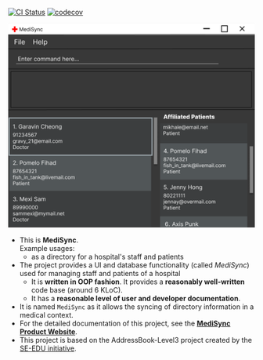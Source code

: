 [![CI Status](https://github.com/AY2324S1-CS2103-T16-2/tp/actions/workflows/gradle.yml/badge.svg)](https://github.com/AY2324S1-CS2103-T16-2/tp/actions)
[![codecov](https://codecov.io/gh/AY2324S1-CS2103-T16-2/tp/graph/badge.svg)](https://codecov.io/gh/AY2324S1-CS2103-T16-2/tp)

![Ui](docs/images/Ui.png)

* This is **MediSync**.<br>
  Example usages:
  * as a directory for a hospital's staff and patients
* The project provides a UI and database functionality (called _MediSync_) used for managing staff and patients of a hospital
  * It is **written in OOP fashion**. It provides a **reasonably well-written** code base (around 6 KLoC).
  * It has a **reasonable level of user and developer documentation**.
* It is named `MediSync` as it allows the syncing of directory information in a medical context.
* For the detailed documentation of this project, see the **[MediSync Product Website]()**.
* This project is based on the AddressBook-Level3 project created by the [SE-EDU initiative](https://se-education.org).

